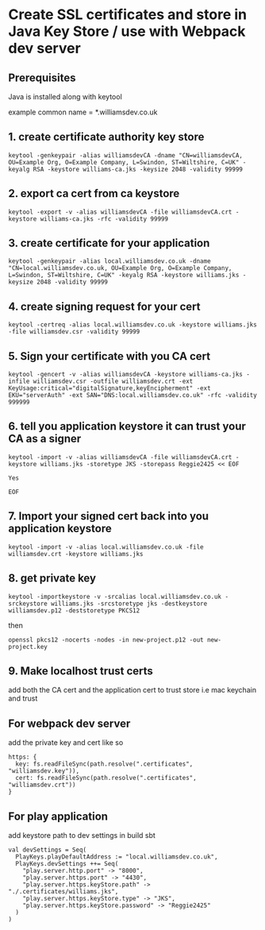 # Create SSL certificates and store in Java Key Store / use with Webpack dev server

## Prerequisites
Java is installed along with keytool

example common name = *.williamsdev.co.uk

## 1. create certificate authority key store

`keytool -genkeypair -alias williamsdevCA -dname "CN=williamsdevCA, OU=Example Org, O=Example Company, L=Swindon, ST=Wiltshire, C=UK" -keyalg RSA -keystore williams-ca.jks -keysize 2048 -validity 99999`

## 2. export ca cert from ca keystore

`keytool -export -v -alias williamsdevCA -file williamsdevCA.crt -keystore williams-ca.jks -rfc -validity 99999`

## 3. create certificate for your application

`keytool -genkeypair -alias local.williamsdev.co.uk -dname "CN=local.williamsdev.co.uk, OU=Example Org, O=Example Company, L=Swindon, ST=Wiltshire, C=UK" -keyalg RSA -keystore williams.jks -keysize 2048 -validity 99999`

## 4. create signing request for your cert

`keytool -certreq -alias local.williamsdev.co.uk -keystore williams.jks -file williamsdev.csr -validity 99999`

## 5. Sign your certificate with you CA cert

`keytool -gencert -v -alias williamsdevCA -keystore williams-ca.jks -infile williamsdev.csr -outfile williamsdev.crt -ext KeyUsage:critical="digitalSignature,keyEncipherment" -ext EKU="serverAuth" -ext SAN="DNS:local.williamsdev.co.uk" -rfc -validity 999999`

## 6. tell you application keystore it can trust your CA as a signer
```
keytool -import -v -alias williamsdevCA -file williamsdevCA.crt -keystore williams.jks -storetype JKS -storepass Reggie2425 << EOF

Yes

EOF
```

## 7. Import your signed cert back into you application keystore

`keytool -import -v -alias local.williamsdev.co.uk -file williamsdev.crt -keystore williams.jks`

## 8. get private key

`keytool -importkeystore -v -srcalias local.williamsdev.co.uk -srckeystore williams.jks -srcstoretype jks -destkeystore williamsdev.p12 -deststoretype PKCS12`

then

`openssl pkcs12 -nocerts -nodes -in new-project.p12 -out new-project.key`

## 9. Make localhost trust certs
add both the CA cert and the application cert to trust store i.e mac keychain and trust

## For webpack dev server

add the private key and cert like so

```
https: {
  key: fs.readFileSync(path.resolve(".certificates", "williamsdev.key")),
  cert: fs.readFileSync(path.resolve(".certificates", "williamsdev.crt"))
}
```

## For play application

add keystore path to dev settings in build sbt

```
val devSettings = Seq(
  PlayKeys.playDefaultAddress := "local.williamsdev.co.uk",
  PlayKeys.devSettings ++= Seq(
    "play.server.http.port" -> "8000",
    "play.server.https.port" -> "4430",
    "play.server.https.keyStore.path" -> "./.certificates/williams.jks",
    "play.server.https.keyStore.type" -> "JKS",
    "play.server.https.keyStore.password" -> "Reggie2425"
  )
)
```

